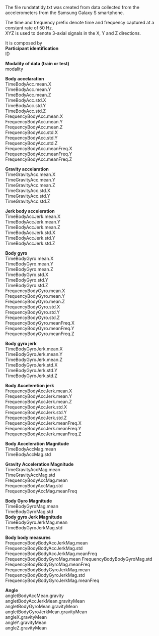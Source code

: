 The file rundatatidy.txt was created from data collected from the accelerometers from the Samsung Galaxy S smartphone.  

The time and frequency prefix denote time and frequency captured at a constant rate of 50 Hz.   
XYZ is used to denote 3-axial signals in the X, Y and Z directions.  

It is composed by  
**Participant identification**  
ID  
  
**Modality of data (train or test)**  
modality  
  
**Body accelaration**  
TimeBodyAcc.mean.X  
TimeBodyAcc.mean.Y  
TimeBodyAcc.mean.Z  
TimeBodyAcc.std.X  
TimeBodyAcc.std.Y  
TimeBodyAcc.std.Z  
FrequencyBodyAcc.mean.X  
FrequencyBodyAcc.mean.Y  
FrequencyBodyAcc.mean.Z  
FrequencyBodyAcc.std.X  
FrequencyBodyAcc.std.Y  
FrequencyBodyAcc.std.Z  
FrequencyBodyAcc.meanFreq.X  
FrequencyBodyAcc.meanFreq.Y  
FrequencyBodyAcc.meanFreq.Z  
  
**Gravity accelaration**  
TimeGravityAcc.mean.X  
TimeGravityAcc.mean.Y  
TimeGravityAcc.mean.Z  
TimeGravityAcc.std.X  
TimeGravityAcc.std.Y  
TimeGravityAcc.std.Z  
  
**Jerk body acceleration**  
TimeBodyAccJerk.mean.X  
TimeBodyAccJerk.mean.Y  
TimeBodyAccJerk.mean.Z  
TimeBodyAccJerk.std.X  
TimeBodyAccJerk.std.Y  
TimeBodyAccJerk.std.Z  
  
**Body gyro**  
TimeBodyGyro.mean.X  
TimeBodyGyro.mean.Y  
TimeBodyGyro.mean.Z  
TimeBodyGyro.std.X  
TimeBodyGyro.std.Y  
TimeBodyGyro.std.Z  
FrequencyBodyGyro.mean.X  
FrequencyBodyGyro.mean.Y  
FrequencyBodyGyro.mean.Z  
FrequencyBodyGyro.std.X  
FrequencyBodyGyro.std.Y  
FrequencyBodyGyro.std.Z  
FrequencyBodyGyro.meanFreq.X  
FrequencyBodyGyro.meanFreq.Y  
FrequencyBodyGyro.meanFreq.Z  

**Body gyro jerk**  
TimeBodyGyroJerk.mean.X  
TimeBodyGyroJerk.mean.Y  
TimeBodyGyroJerk.mean.Z  
TimeBodyGyroJerk.std.X  
TimeBodyGyroJerk.std.Y  
TimeBodyGyroJerk.std.Z  
  
**Body Acceleretion jerk**  
FrequencyBodyAccJerk.mean.X  
FrequencyBodyAccJerk.mean.Y  
FrequencyBodyAccJerk.mean.Z  
FrequencyBodyAccJerk.std.X  
FrequencyBodyAccJerk.std.Y  
FrequencyBodyAccJerk.std.Z  
FrequencyBodyAccJerk.meanFreq.X  
FrequencyBodyAccJerk.meanFreq.Y  
FrequencyBodyAccJerk.meanFreq.Z  
  
**Body Acceleration Magnitude**  
TimeBodyAccMag.mean  
TimeBodyAccMag.std
  
 **Gravity Acceleration Magnitude**  
TimeGravityAccMag.mean  
TimeGravityAccMag.std  
FrequencyBodyAccMag.mean  
FrequencyBodyAccMag.std  
FrequencyBodyAccMag.meanFreq  

**Body Gyro Magnitude**  
TimeBodyGyroMag.mean  
TimeBodyGyroMag.std  
**Body gyro Jerk Magnitude**  
TimeBodyGyroJerkMag.mean  
TimeBodyGyroJerkMag.std  

**Body body measures**  
FrequencyBodyBodyAccJerkMag.mean  
FrequencyBodyBodyAccJerkMag.std  
FrequencyBodyBodyAccJerkMag.meanFreq
FrequencyBodyBodyGyroMag.mean
FrequencyBodyBodyGyroMag.std
FrequencyBodyBodyGyroMag.meanFreq
FrequencyBodyBodyGyroJerkMag.mean
FrequencyBodyBodyGyroJerkMag.std
FrequencyBodyBodyGyroJerkMag.meanFreq
  
**Angle**  
angletBodyAccMean.gravity  
angletBodyAccJerkMean.gravityMean  
angletBodyGyroMean.gravityMean  
angletBodyGyroJerkMean.gravityMean  
angleX.gravityMean  
angleY.gravityMean  
angleZ.gravityMean  
